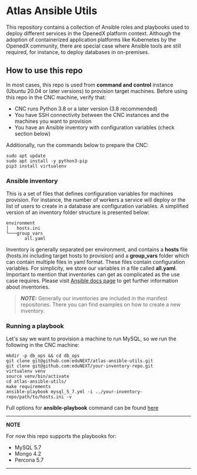 # Atlas Ansible Utils

This repository contains a collection of Ansible roles and playbooks used to deploy different services in the OpenedX platform context. Although the adoption of containerized application platforms like Kubernetes by the OpenedX community, there are special case where Ansible tools are still required, for instance, to deploy databases in on-premises.

## How to use this repo

In most cases, this repo is used from **command and control** instance (Ubuntu 20.04 or later versions) to provision target machines. Before using this repo in the CNC machine, verify that:

- CNC runs Python 3.8 or a later version (3.8 recommended)
- You have SSH connectivity between the CNC instances and the machines you want to provision
- You have an Ansible inventory with configuration variables (check section below)

Additionally, run the commands below to prepare the CNC:

    sudo apt update
    sudo apt install -y python3-pip
    pip3 install virtualenv

### Ansible inventory

This is a set of files that defines configuration variables for machines provision. For instance, the number of workers a service will deploy or the list of users to create in a database are configuration variables. A simplified version of an inventory folder structure is presented below:

```
environment
│   hosts.ini
└───group_vars
       all.yaml
```

Inventory is generally separated per environment, and contains a **hosts** file (hosts.ini including target hosts to provision) and a **group_vars** folder which can contain multiple files in yaml format. These files contain configuration variables. For simplicity, we store our variables in a file called **all.yaml**. Important to mention that inventories can get as complicated as the use case requires. Please visit [Ansible docs page](https://docs.ansible.com/ansible/latest/user_guide/intro_inventory.html) to get further information about inventories.

> **_NOTE:_** Generally our inventories are included in the manifest repositories. There you can find examples on how to create a new inventory.

### Running a playbook

Let's say we want to provision a machine to run MySQL, so we run the following in the CNC machine:

    mkdir -p db_ops && cd db_ops
    git clone git@github.com:eduNEXT/atlas-ansible-utils.git
    git clone git@github.com:eduNEXT/your-inventory-repo.git
    virtualenv venv
    source venv/bin/activate
    cd atlas-ansible-utils/
    make requirements
    ansible-playbook mysql_5_7.yml -i ../your-inventory-repo/path/to/hosts.ini -v

Full options for **ansible-playbook** command can be found [here](https://docs.ansible.com/ansible/latest/cli/ansible-playbook.html)

---
**NOTE**

For now this repo supports the playbooks for:
- MySQL 5.7
- Mongo 4.2
- Percona 5.7
---
